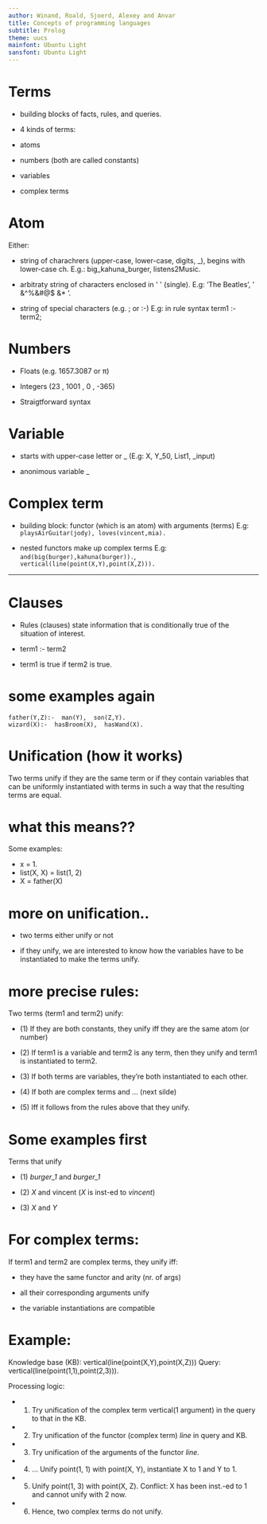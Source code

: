 ```yaml
---
author: Winand, Roald, Sjoerd, Alexey and Anvar
title: Concepts of programming languages
subtitle: Prolog
theme: uucs
mainfont: Ubuntu Light
sansfont: Ubuntu Light
---
```


# Terms


* building blocks of facts, rules, and queries.


* 4 kinds of terms:


* atoms


* numbers (both are called constants)


* variables


* complex terms


# Atom


Either:


* string of charachrers (upper-case, lower-case, digits, _), begins with lower-case ch.
E.g.: big_kahuna_burger, listens2Music.

* arbitraty string of characters enclosed in ' ' (single).
E.g: ’The Beatles’, ’ &^%&#@$  &* ’.

* string of special characters (e.g. ; or :-)
E.g: in rule syntax term1 :- term2;


# Numbers


* Floats (e.g. 1657.3087 or π)

* Integers (23 , 1001 , 0 , -365)

* Straigtforward syntax


# Variable


* starts with upper-case letter or _
(E.g: X, Y_50, List1, _input)

* anonimous variable _ 


# Complex term


* building block: functor (which is an atom) with arguments (terms)
E.g: `playsAirGuitar(jody), loves(vincent,mia).`

* nested functors make up complex terms 
E.g: `and(big(burger),kahuna(burger)).`, `vertical(line(point(X,Y),point(X,Z))).` 

---

# Clauses

* Rules (clauses) state information that is conditionally true of the situation of interest.

* term1 :- term2

* term1 is true if term2 is true.


# some examples again
```
father(Y,Z):-  man(Y),  son(Z,Y).
wizard(X):-  hasBroom(X),  hasWand(X). 
```

# Unification (how it works)


Two terms unify if they are the same term or if they contain variables that can be uniformly instantiated with terms in such a way that the resulting terms are equal.


# what this means??

Some examples:
* x = 1.
* list(X, X) = list(1, 2)
* X = father(X)


# more on unification..


* two terms either unify or not


* if they unify, we are interested to know how the variables have to be instantiated to make the terms unify.


# more precise rules:


Two terms (term1 and term2) unify:


* (1) If they are both constants, they unify iff they are the same atom (or number)


* (2) If term1 is a variable and term2 is any term, then they unify and term1 is instantiated to term2.


* (3) If both terms are variables, they’re both instantiated to each other.


* (4) If both are complex terms and ... (next silde)


* (5) Iff it follows from the rules above that they unify.


# Some examples first

Terms that unify

* (1) *burger_1* and *burger_1*

* (2) *X* and vincent (*X* is inst-ed to *vincent*)

* (3) *X* and *Y*


# For complex terms:

If term1 and term2 are complex terms, they unify iff:


* they have the same functor and arity (nr. of args)

* all their corresponding arguments unify

* the variable instantiations are compatible

# Example:

Knowledge base (KB):
vertical(line(point(X,Y),point(X,Z)))
Query:
vertical(line(point(1,1),point(2,3))). 

Processing logic:

* 1. Try unification of the complex term vertical(1 argument) in the query to that in the KB.

* 2. Try unification of the functor (complex term) *line* in query and KB.

* 3. Try unification of the arguments of the functor *line*.

* 4. ... Unify point(1, 1) with point(X, Y), instantiate X to 1 and Y to 1.

* 5. Unify point(1, 3) with point(X, Z). Conflict: X has been inst.-ed to 1 and cannot unify with 2 now.

* 6. Hence, two complex terms do not unify.
